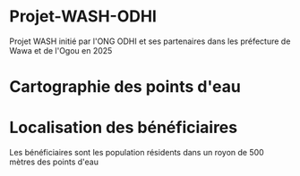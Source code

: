 # Projet-WASH-ODHI
Projet WASH initié par l'ONG ODHI et ses partenaires dans les préfecture de Wawa et de l'Ogou en 2025
# Cartographie des points d'eau

# Localisation des bénéficiaires
Les bénéficiaires sont les population résidents dans un royon de 500 mètres des points d'eau
